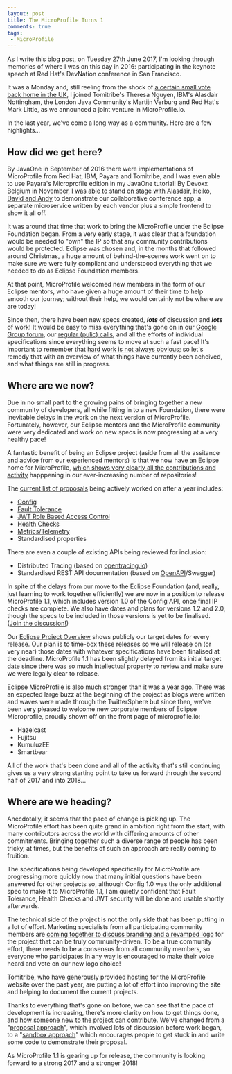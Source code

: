 ```yaml
---
layout: post
title: The MicroProfile Turns 1
comments: true
tags: 
 - MicroProfile
---
```


As I write this blog post, on Tuesday 27th June 2017, I'm looking through memories of where I was on this day in 2016: participating in the keynote speech at Red Hat's DevNation conference in San Francisco.

It was a Monday and, still reeling from the shock of [a certain small vote back home in the UK](https://www.theguardian.com/politics/2016/jun/24/britain-votes-for-brexit-eu-referendum-david-cameron), I joined Tomitribe's Theresa Nguyen, IBM's Alasdair Nottingham, the London Java Community's Martijn Verburg and Red Hat's Mark Little, as we announced a joint venture in MicroProfile.io.

In the last year, we've come a long way as a community. Here are a few highlights...

## How did we get here?
By JavaOne in September of 2016 there were implementations of MicroProfile from Red Hat, IBM, Payara and Tomitribe, and I was even able to use Payara's Microprofile edition in my JavaOne tutorial! By Devoxx Belgium in November, [I was able to stand on stage with Alasdair, Heiko, David and Andy](https://www.youtube.com/watch?v=iG-XvoIfKtg) to demonstrate our collaborative conference app; a separate microservice written by each vendor plus a simple frontend to show it all off.

It was around that time that work to bring the MicroProfile under the Eclipse Foundation began. From a very early stage, it was clear that a foundation would be needed to "own" the IP so that any community contributions would be protected. Eclipse was chosen and, in the months that followed around Christmas, a huge amount of behind-the-scenes work went on to make sure we were fully compliant and understoood everything that we needed to do as Eclipse Foundation members.

At that point, MicroProfile welcomed new members in the form of our Eclipse mentors, who have given a huge amount of their time to help smooth our journey; without their help, we would certainly not be where we are today!

Since then, there have been new specs created, ***lots*** of discussion and ***lots*** of work! It would be easy to miss everything that's gone on in our [Google Group forum](https://groups.google.com/forum/#!forum/microprofile), our [regular (pulic) calls](https://twitter.com/MicroProfileIO/status/879582237469007872), and all the efforts of individual specifications since everything seems to move at such a fast pace! It's important to remember that [hard work is not always obvious](https://twitter.com/katharineCodes/status/879302449152098304); so let's remedy that with an overview of what things have currently been acheived, and what things are still in progress.


## Where are we now?
Due in no small part to the growing pains of bringing together a new community of developers, all while fitting in to a new Foundation, there were inevitable delays in the work on the next version of MicroProfile. Fortunately, however, our Eclipse mentors and the MicroProfile community were very dedicated and work on new specs is now progressing at a very healthy pace!

A fantastic benefit of being an Eclipse project (aside from all the assitance and advice from our experienced mentors) is that we now have an Eclipse home for MicroProfile, [which shows very clearly all the contributions and activity](https://projects.eclipse.org/projects/technology.microprofile/who) happpening in our ever-increasing number of repositories!

The [current list of proposals](http://microprofile.io/projects) being actively worked on after a year includes:

* [Config](http://microprofile.io/project/eclipse/microprofile-config)
* [Fault Tolerance](http://microprofile.io/project/eclipse/microprofile-fault-tolerance)
* [JWT Role Based Access Control](http://microprofile.io/project/eclipse/microprofile-jwt-auth)
* [Health Checks](http://microprofile.io/project/eclipse/microprofile-health)
* [Metrics/Telemetry](https://github.com/eclipse/microprofile-metrics)
* Standardised properties

There are even a couple of existing APIs being reviewed for inclusion:

* Distributed Tracing (based on [opentracing.io](http://opentracing.io/))
* Standardised REST API documentation (based on [OpenAPI](https://www.openapis.org/)/Swagger)

In spite of the delays from our move to the Eclipse Foundation (and, really, just learning to work together efficiently) we are now in a position to release MicroProfile 1.1, which includes version 1.0 of the Config API, once final IP checks are complete. We also have dates and plans for versions 1.2 and 2.0, though the specs to be included in those versions is yet to be finalised. ([Join the discussion!](https://groups.google.com/forum/#!forum/microprofile))

Our [Eclipse Project Overview](https://projects.eclipse.org/projects/technology.microprofile) shows publicly our target dates for every release. Our plan is to time-box these releases so we will release on (or very near) those dates with whatever specifications have been finalised at the deadline. MicroProfile 1.1 has been slightly delayed from its initial target date since there was so much intellectual property to review and make sure we were legally clear to release.

Eclipse MicroProfile is also much stronger than it was a year ago. There was an expected large buzz at the beginning of the project as blogs were written and waves were made through the TwitterSphere but since then, we've been very pleased to welcome new corporate members of Eclipse Microprofile, proudly shown off on the front page of microprofile.io:

* Hazelcast
* Fujitsu
* KumuluzEE
* Smartbear

All of the work that's been done and all of the activity that's still continuing gives us a very strong starting point to take us forward through the second half of 2017 and into 2018...

## Where are we heading?
Anecdotally, it seems that the pace of change is picking up. The MicroProfile effort has been quite grand in ambition right from the start, with many contributors across the world with differing amounts of other commitments. Bringing together such a diverse range of people has been tricky, at times, but the benefits of such an approach are really coming to fruition.

The specifications being developed specifically for MicroProfile are progressing more quickly now that many initial questions have been answered for other projects so, although Config 1.0 was the only additional spec to make it to MicroProfile 1.1, I am quietly confident that Fault Tolerance, Health Checks and JWT security will be done and usable shortly afterwards.

The technical side of the project is not the only side that has been putting in a lot of effort. Marketing specialists from all participating community members are [coming together to discuss branding and a revamped logo](https://groups.google.com/forum/#!topic/microprofile/diTj3_mx1bg) for the project that can be truly community-driven. To be a true community effort, there needs to be a consensus from all community members, so everyone who participates in any way is encouraged to make their voice heard and vote on our new logo choice!

Tomitribe, who have generously provided hosting for the MicroProfile website over the past year, are putting a lot of effort into improving the site and helping to document the current projects.

Thanks to everything that's gone on before, we can see that the pace of development is increasing, there's more clarity on how to get things done, and [how someone new to the project can contribute](https://wiki.eclipse.org/MicroProfile). We've changed from a "[proposal approach](https://github.com/eclipse/microprofile-evolution-process)", which involved lots of discussion before work began, to a "[sandbox approach](https://wiki.eclipse.org/MicroProfile/FeatureInit)" which encourages people to get stuck in and write some code to demonstrate their proposal.

As MicroProfile 1.1 is gearing up for release, the community is looking forward to a strong 2017 and a stronger 2018!
